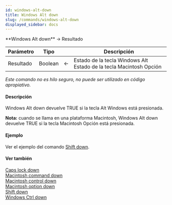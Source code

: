 ```yaml
---
id: windows-alt-down
title: Windows Alt down
slug: /commands/windows-alt-down
displayed_sidebar: docs
---
```


<!--REF #_command_.Windows Alt down.Syntax-->**Windows Alt down**  -> Resultado<!-- END REF-->
<!--REF #_command_.Windows Alt down.Params-->
| Parámetro | Tipo |  | Descripción |
| --- | --- | --- | --- |
| Resultado | Boolean | &#8592; | Estado de la tecla Windows Alt Estado de la tecla Macintosh Opción |

<!-- END REF-->

*Este comando no es hilo seguro, no puede ser utilizado en código apropiativo.*


#### Descripción 

<!--REF #_command_.Windows Alt down.Summary-->Windows Alt down devuelve TRUE si la tecla Alt Windows está presionada.<!-- END REF--> 

**Nota:** cuando se llama en una plataforma Macintosh, Windows Alt down devuelve TRUE si la tecla Macintosh Opción está presionada.

#### Ejemplo 

Ver el ejemplo del comando [Shift down](shift-down.md "Shift down").

#### Ver también 

[Caps lock down](caps-lock-down.md)  
[Macintosh command down](macintosh-command-down.md)  
[Macintosh control down](macintosh-control-down.md)  
[Macintosh option down](macintosh-option-down.md)  
[Shift down](shift-down.md)  
[Windows Ctrl down](windows-ctrl-down.md)  